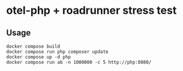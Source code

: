 # otel-php + roadrunner stress test

## Usage

```shell
docker compose build
docker compose run php composer update
docker compose up -d php
docker compose run ab -n 1000000 -c 5 http://php:8080/
```
